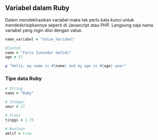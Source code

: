## Variabel dalam Ruby

Dalam mendeklrasikan variabel maka tak perlu kata kunci untuk mendeskrisipkannya seperti di Javascript atau PHP. Langsung saja nama variabel yang ingin diisi dengan value. 

```ruby
name_variabel = "Value_Variabel"

#Contoh 
name = "Faris Iskandar Hafidz"
age = 17

p "Hello, my name is #{name} and my age is #{age} year"
```

### Tipe data Ruby

```ruby
# String
nama = "Ruby"

# Integer
umur = 17

# Float
tinggi = 1.75

# Boolean
aktif = true

```